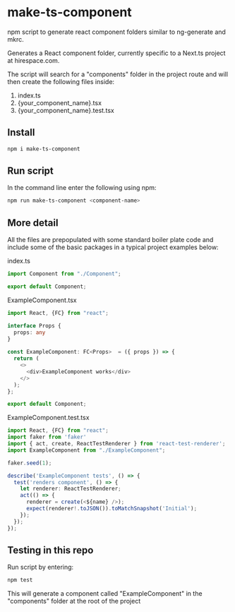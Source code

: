 # make-ts-component

npm script to generate react component folders similar to ng-generate and mkrc.

Generates a React component folder, currently specific to a Next.ts project at hirespace.com.

The script will search for a "components" folder in the project route and will then create the
following files inside:

1. index.ts
2. {your_component_name}.tsx
3. {your_component_name}.test.tsx

## Install

```bash
npm i make-ts-component
```

## Run script

In the command line enter the following using npm:

```bash
npm run make-ts-component <component-name>
```

## More detail

All the files are prepopulated with some standard boiler plate code and include some of the basic packages in a typical project examples below:

index.ts

```ts
import Component from "./Component";

export default Component;
```

ExampleComponent.tsx

```ts
import React, {FC} from "react";

interface Props {
  props: any 
}
  
const ExampleComponent: FC<Props>  = ({ props }) => {
  return (
    <>
      <div>ExampleComponent works</div>
    </>
  );
};

export default Component;
```

ExampleComponent.test.tsx

```ts
import React, {FC} from "react";
import faker from 'faker'
import { act, create, ReactTestRenderer } from 'react-test-renderer';
import ExampleComponent from "./ExampleComponent";

faker.seed(1);

describe('ExampleComponent tests', () => {
  test('renders component', () => {
    let renderer: ReactTestRenderer;
    act(() => {
      renderer = create(<${name} />);
      expect(renderer!.toJSON()).toMatchSnapshot('Initial');
    });
  });
});
```

## Testing in this repo

Run script by entering:

```bash
npm test
```

This will generate a component called "ExampleComponent" in the "components" folder at the root of the project
